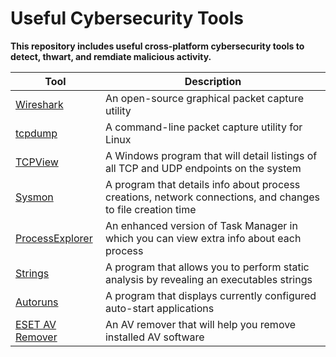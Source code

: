 # Useful Cybersecurity Tools

**This repository includes useful cross-platform cybersecurity tools to detect, thwart, and remdiate malicious activity.**

| Tool                                               | Description                                                                                     |
| ---------------------------------------------------- | ----------------------------------------------------------------------------------------------- |
| [Wireshark](https://www.wireshark.org/)      | An open-source graphical packet capture utility                                       |
| [tcpdump](https://www.tcpdump.org/)      | A command-line packet capture utility for Linux                                    |
| [TCPView](https://learn.microsoft.com/en-us/sysinternals/downloads/tcpview)      | A Windows program that will detail listings of all TCP and UDP endpoints on the system    |
| [Sysmon](https://learn.microsoft.com/en-us/sysinternals/downloads/sysmon)      | A program that details info about process creations, network connections, and changes to file creation time    |
| [ProcessExplorer](https://learn.microsoft.com/en-us/sysinternals/downloads/process-explorer)     | An enhanced version of Task Manager in which you can view extra info about each process   |
| [Strings](https://learn.microsoft.com/en-us/sysinternals/downloads/strings)     | A program that allows you to perform static analysis by revealing an executables strings  |
| [Autoruns](https://learn.microsoft.com/en-us/sysinternals/downloads/autoruns)   | A program that displays currently configured auto-start applications  |
| [ESET AV Remover](https://www.eset.com/int/support/av-remover/)                   | An AV remover that will help you remove installed AV software |

